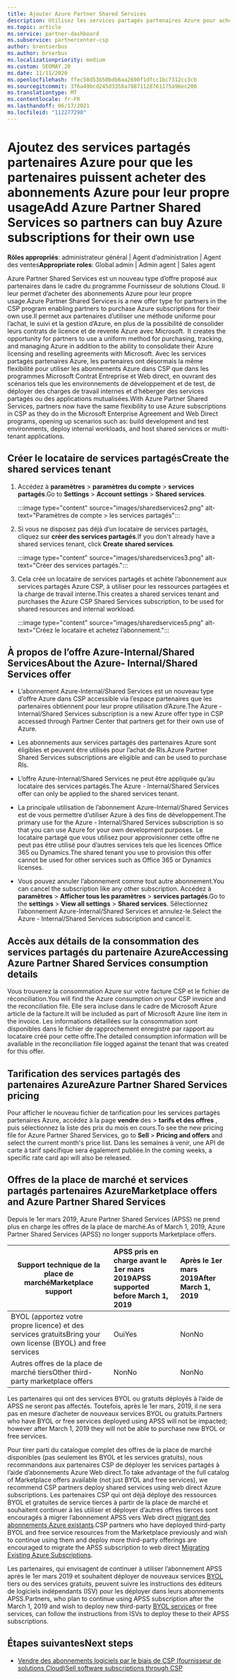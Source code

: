 ```yaml
---
title: Ajouter Azure Partner Shared Services
description: Utilisez les services partagés partenaires Azure pour acheter des abonnements Azure pour votre usage personnel et pour disposer d’une méthode uniforme pour l’achat, le suivi et la gestion d’Azure.
ms.topic: article
ms.service: partner-dashboard
ms.subservice: partnercenter-csp
author: brentserbus
ms.author: brserbus
ms.localizationpriority: medium
ms.custom: SEOMAY.20
ms.date: 11/11/2020
ms.openlocfilehash: ffec50d53b50bdb6aa2690f1dfcc1bc7312cc3cb
ms.sourcegitcommit: 376a49bcd245d3358a78871128761175a96ec200
ms.translationtype: MT
ms.contentlocale: fr-FR
ms.lasthandoff: 06/17/2021
ms.locfileid: "112277298"
---
```

# <a name="add-azure-partner-shared-services-so-partners-can-buy-azure-subscriptions-for-their-own-use"></a><span data-ttu-id="b8612-103">Ajoutez des services partagés partenaires Azure pour que les partenaires puissent acheter des abonnements Azure pour leur propre usage</span><span class="sxs-lookup"><span data-stu-id="b8612-103">Add Azure Partner Shared Services so partners can buy Azure subscriptions for their own use</span></span>

<span data-ttu-id="b8612-104">**Rôles appropriés**: administrateur général | Agent d’administration | Agent des ventes</span><span class="sxs-lookup"><span data-stu-id="b8612-104">**Appropriate roles**: Global admin | Admin agent | Sales agent</span></span>

<span data-ttu-id="b8612-105">Azure Partner Shared Services est un nouveau type d’offre proposé aux partenaires dans le cadre du programme Fournisseur de solutions Cloud. Il leur permet d’acheter des abonnements Azure pour leur propre usage.</span><span class="sxs-lookup"><span data-stu-id="b8612-105">Azure Partner Shared Services is a new offer type for partners in the CSP program enabling partners to purchase Azure subscriptions for their own use.</span></span><span data-ttu-id="b8612-106">Il permet aux partenaires d’utiliser une méthode uniforme pour l’achat, le suivi et la gestion d’Azure, en plus de la possibilité de consolider leurs contrats de licence et de revente Azure avec Microsoft.</span><span class="sxs-lookup"><span data-stu-id="b8612-106">  It creates the opportunity for partners to use a uniform method for purchasing, tracking, and managing Azure in addition to the ability to consolidate their Azure licensing and reselling agreements with Microsoft.</span></span> <span data-ttu-id="b8612-107">Avec les services partagés partenaires Azure, les partenaires ont désormais la même flexibilité pour utiliser les abonnements Azure dans CSP que dans les programmes Microsoft Contrat Entreprise et Web direct, en ouvrant des scénarios tels que les environnements de développement et de test, de déployer des charges de travail internes et d’héberger des services partagés ou des applications mutualisées.</span><span class="sxs-lookup"><span data-stu-id="b8612-107">With Azure Partner Shared Services, partners now have the same flexibility to use Azure subscriptions in CSP as they do in the Microsoft Enterprise Agreement and Web Direct programs, opening up scenarios such as:  build development and test environments, deploy internal workloads, and host shared services or multi-tenant applications.</span></span>  

## <a name="create-the-shared-services-tenant"></a><span data-ttu-id="b8612-108">Créer le locataire de services partagés</span><span class="sxs-lookup"><span data-stu-id="b8612-108">Create the shared services tenant</span></span>

1. <span data-ttu-id="b8612-109">Accédez à **paramètres**  >  **paramètres du compte**  >  **services partagés**.</span><span class="sxs-lookup"><span data-stu-id="b8612-109">Go to **Settings** > **Account settings** > **Shared services**.</span></span>

   :::image type="content" source="images/sharedservices2.png" alt-text="Paramètres de compte > les services partagés":::

2. <span data-ttu-id="b8612-111">Si vous ne disposez pas déjà d’un locataire de services partagés, cliquez sur **créer des services partagés**.</span><span class="sxs-lookup"><span data-stu-id="b8612-111">If you don't already have a shared services tenant, click **Create shared services**.</span></span>

   :::image type="content" source="images/sharedservices3.png" alt-text="Créer des services partagés.":::

3. <span data-ttu-id="b8612-113">Cela crée un locataire de services partagés et achète l’abonnement aux services partagés Azure CSP, à utiliser pour les ressources partagées et la charge de travail interne.</span><span class="sxs-lookup"><span data-stu-id="b8612-113">This creates a shared services tenant and purchases the Azure CSP Shared Services subscription, to be used for shared resources and internal workload.</span></span>

   :::image type="content" source="images/sharedservices5.png" alt-text="Créez le locataire et achetez l’abonnement.":::

## <a name="about-the-azure--internalshared-services-offer"></a><span data-ttu-id="b8612-115">À propos de l’offre Azure-Internal/Shared Services</span><span class="sxs-lookup"><span data-stu-id="b8612-115">About the Azure- Internal/Shared Services offer</span></span>

- <span data-ttu-id="b8612-116">L’abonnement Azure-Internal/Shared Services est un nouveau type d’offre Azure dans CSP accessible via l’espace partenaires que les partenaires obtiennent pour leur propre utilisation d’Azure.</span><span class="sxs-lookup"><span data-stu-id="b8612-116">The Azure - Internal/Shared Services subscription is a new Azure offer type in CSP accessed through Partner Center that partners get for their own use of Azure.</span></span>

- <span data-ttu-id="b8612-117">Les abonnements aux services partagés des partenaires Azure sont éligibles et peuvent être utilisés pour l’achat de RIs.</span><span class="sxs-lookup"><span data-stu-id="b8612-117">Azure Partner Shared Services subscriptions are eligible and can be used to purchase RIs.</span></span>

- <span data-ttu-id="b8612-118">L’offre Azure-Internal/Shared Services ne peut être appliquée qu’au locataire des services partagés.</span><span class="sxs-lookup"><span data-stu-id="b8612-118">The Azure - Internal/Shared Services offer can only be applied to the shared services tenant.</span></span>

- <span data-ttu-id="b8612-119">La principale utilisation de l’abonnement Azure-Internal/Shared Services est de vous permettre d’utiliser Azure à des fins de développement.</span><span class="sxs-lookup"><span data-stu-id="b8612-119">The primary use for the Azure - Internal/Shared Services subscription is so that you can use Azure for your own development purposes.</span></span> <span data-ttu-id="b8612-120">Le locataire partagé que vous utilisez pour approvisionner cette offre ne peut pas être utilisé pour d’autres services tels que les licences Office 365 ou Dynamics.</span><span class="sxs-lookup"><span data-stu-id="b8612-120">The shared tenant you use to provision this offer cannot be used for other services such as Office 365 or Dynamics licenses.</span></span>

- <span data-ttu-id="b8612-121">Vous pouvez annuler l’abonnement comme tout autre abonnement.</span><span class="sxs-lookup"><span data-stu-id="b8612-121">You can cancel the subscription like any other subscription.</span></span> <span data-ttu-id="b8612-122">Accédez à **paramètres**  >  **Afficher tous les paramètres**  >  **services partagés**.</span><span class="sxs-lookup"><span data-stu-id="b8612-122">Go to the **settings** > **View all settings** > **Shared services**.</span></span> <span data-ttu-id="b8612-123">Sélectionnez l’abonnement Azure-Internal/Shared Services et annulez-le.</span><span class="sxs-lookup"><span data-stu-id="b8612-123">Select the Azure - Internal/Shared Services subscription and cancel it.</span></span>

## <a name="accessing-azure-partner-shared-services-consumption-details"></a><span data-ttu-id="b8612-124">Accès aux détails de la consommation des services partagés du partenaire Azure</span><span class="sxs-lookup"><span data-stu-id="b8612-124">Accessing Azure Partner Shared Services consumption details</span></span>

<span data-ttu-id="b8612-125">Vous trouverez la consommation Azure sur votre facture CSP et le fichier de réconciliation.</span><span class="sxs-lookup"><span data-stu-id="b8612-125">You will find the Azure consumption on your CSP invoice and the reconciliation file.</span></span> <span data-ttu-id="b8612-126">Elle sera incluse dans le cadre de Microsoft Azure article de la facture.</span><span class="sxs-lookup"><span data-stu-id="b8612-126">It will be included as part of Microsoft Azure line item in the invoice.</span></span> <span data-ttu-id="b8612-127">Les informations détaillées sur la consommation sont disponibles dans le fichier de rapprochement enregistré par rapport au locataire créé pour cette offre.</span><span class="sxs-lookup"><span data-stu-id="b8612-127">The detailed consumption information will be available in the reconciliation file logged against the tenant that was created for this offer.</span></span>

## <a name="azure-partner-shared-services-pricing"></a><span data-ttu-id="b8612-128">Tarification des services partagés des partenaires Azure</span><span class="sxs-lookup"><span data-stu-id="b8612-128">Azure Partner Shared Services pricing</span></span>

<span data-ttu-id="b8612-129">Pour afficher le nouveau fichier de tarification pour les services partagés partenaires Azure, accédez à la page **vendre** des  >  **tarifs et des offres** , puis sélectionnez la liste des prix du mois en cours.</span><span class="sxs-lookup"><span data-stu-id="b8612-129">To see the new pricing file for Azure Partner Shared Services, go to **Sell** > **Pricing and offers** and select the current month's price list.</span></span> <span data-ttu-id="b8612-130">Dans les semaines à venir, une API de carte à tarif spécifique sera également publiée.</span><span class="sxs-lookup"><span data-stu-id="b8612-130">In the coming weeks, a specific rate card api will also be released.</span></span>

## <a name="marketplace-offers-and-azure-partner-shared-services"></a><span data-ttu-id="b8612-131">Offres de la place de marché et services partagés partenaires Azure</span><span class="sxs-lookup"><span data-stu-id="b8612-131">Marketplace offers and Azure Partner Shared Services</span></span>

<span data-ttu-id="b8612-132">Depuis le 1er mars 2019, Azure Partner Shared Services (APSS) ne prend plus en charge les offres de la place de marché.</span><span class="sxs-lookup"><span data-stu-id="b8612-132">As of March 1, 2019, Azure Partner Shared Services (APSS) no longer supports Marketplace offers.</span></span>

|<span data-ttu-id="b8612-133">**Support technique de la place de marché**</span><span class="sxs-lookup"><span data-stu-id="b8612-133">**Marketplace support**</span></span>   |<span data-ttu-id="b8612-134">**APSS pris en charge avant le 1er mars 2019**</span><span class="sxs-lookup"><span data-stu-id="b8612-134">**APSS supported before March 1, 2019**</span></span>|<span data-ttu-id="b8612-135">**Après le 1er mars 2019**</span><span class="sxs-lookup"><span data-stu-id="b8612-135">**After March 1, 2019**</span></span>|
|---------------------------|:----------------------------|:-------------------|
|<span data-ttu-id="b8612-136">BYOL (apportez votre propre licence) et des services gratuits</span><span class="sxs-lookup"><span data-stu-id="b8612-136">Bring your own license (BYOL) and free services</span></span>   | <span data-ttu-id="b8612-137">Oui</span><span class="sxs-lookup"><span data-stu-id="b8612-137">Yes</span></span>   | <span data-ttu-id="b8612-138">Non</span><span class="sxs-lookup"><span data-stu-id="b8612-138">No</span></span>|
|<span data-ttu-id="b8612-139">Autres offres de la place de marché tiers</span><span class="sxs-lookup"><span data-stu-id="b8612-139">Other third-party marketplace offers</span></span>   | <span data-ttu-id="b8612-140">Non</span><span class="sxs-lookup"><span data-stu-id="b8612-140">No</span></span>   |<span data-ttu-id="b8612-141">Non</span><span class="sxs-lookup"><span data-stu-id="b8612-141">No</span></span>|

<span data-ttu-id="b8612-142">Les partenaires qui ont des services BYOL ou gratuits déployés à l’aide de APSS ne seront pas affectés. Toutefois, après le 1er mars, 2019, il ne sera pas en mesure d’acheter de nouveaux services BYOL ou gratuits.</span><span class="sxs-lookup"><span data-stu-id="b8612-142">Partners who have BYOL or free services deployed using APSS will not be impacted; however after March 1, 2019 they will not be able to purchase new BYOL or free services.</span></span>

<span data-ttu-id="b8612-143">Pour tirer parti du catalogue complet des offres de la place de marché disponibles (pas seulement les BYOL et les services gratuits), nous recommandons aux partenaires CSP de déployer les services partagés à l’aide d’abonnements Azure Web direct.</span><span class="sxs-lookup"><span data-stu-id="b8612-143">To take advantage of the full catalog of Marketplace offers available (not just BYOL and free services), we recommend CSP partners deploy shared services using web direct Azure subscriptions.</span></span>  <span data-ttu-id="b8612-144">Les partenaires CSP qui ont déjà déployé des ressources BYOL et gratuites de service tierces à partir de la place de marché et souhaitent continuer à les utiliser et déployer d’autres offres tierces sont encouragés à migrer l’abonnement APSS vers Web direct [migrant des abonnements Azure existants](/azure/cloud-solution-provider/migration/migration#migrating-existing-azure-subscriptions).</span><span class="sxs-lookup"><span data-stu-id="b8612-144">CSP partners who have deployed third-party BYOL and free service resources from the Marketplace previously and wish to continue using them and deploy more third-party offerings are encouraged to migrate the APSS subscription to web direct [Migrating Existing Azure Subscriptions](/azure/cloud-solution-provider/migration/migration#migrating-existing-azure-subscriptions).</span></span>

<span data-ttu-id="b8612-145">Les partenaires, qui envisagent de continuer à utiliser l’abonnement APSS après le 1er mars 2019 et souhaitent déployer de nouveaux services [BYOL](https://azuremarketplace.microsoft.com/marketplace/apps?filters=byol) tiers ou des services gratuits, peuvent suivre les instructions des éditeurs de logiciels indépendants (ISV) pour les déployer dans leurs abonnements APSS.</span><span class="sxs-lookup"><span data-stu-id="b8612-145">Partners, who plan to continue using APSS subscription after the March 1, 2019 and wish to deploy new third-party [BYOL services](https://azuremarketplace.microsoft.com/marketplace/apps?filters=byol) or free services, can follow the instructions from ISVs to deploy these to their APSS subscriptions.</span></span>

## <a name="next-steps"></a><span data-ttu-id="b8612-146">Étapes suivantes</span><span class="sxs-lookup"><span data-stu-id="b8612-146">Next steps</span></span>

- [<span data-ttu-id="b8612-147">Vendre des abonnements logiciels par le biais de CSP (fournisseur de solutions Cloud)</span><span class="sxs-lookup"><span data-stu-id="b8612-147">Sell software subscriptions through CSP</span></span>](csp-software-subscriptions.md)
